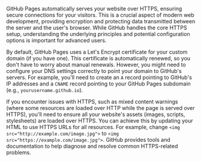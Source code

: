 GitHub Pages automatically serves your website over HTTPS, ensuring secure connections for your visitors. This is a crucial aspect of modern web development, providing encryption and protecting data transmitted between the server and the user's browser. While GitHub handles the core HTTPS setup, understanding the underlying principles and potential configuration options is important for advanced users.

By default, GitHub Pages uses a Let's Encrypt certificate for your custom domain (if you have one). This certificate is automatically renewed, so you don't have to worry about manual renewals. However, you might need to configure your DNS settings correctly to point your domain to GitHub's servers. For example, you'll need to create an `A` record pointing to GitHub's IP addresses and a `CNAME` record pointing to your GitHub Pages subdomain (e.g., `yourusername.github.io`).

If you encounter issues with HTTPS, such as mixed content warnings (where some resources are loaded over HTTP while the page is served over HTTPS), you'll need to ensure all your website's assets (images, scripts, stylesheets) are loaded over HTTPS. You can achieve this by updating your HTML to use HTTPS URLs for all resources. For example, change `<img src="http://example.com/image.jpg">` to `<img src="https://example.com/image.jpg">`. GitHub provides tools and documentation to help diagnose and resolve common HTTPS-related problems.